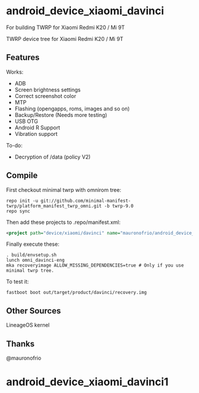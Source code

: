 # android_device_xiaomi_davinci
For building TWRP for Xiaomi Redmi K20 / Mi 9T

TWRP device tree for Xiaomi Redmi K20 / Mi 9T

## Features

Works:

- ADB
- Screen brightness settings
- Correct screenshot color
- MTP
- Flashing (opengapps, roms, images and so on)
- Backup/Restore (Needs more testing)
- USB OTG
- Android R Support
- Vibration support

To-do:

- Decryption of /data (policy V2)

## Compile

First checkout minimal twrp with omnirom tree:

```
repo init -u git://github.com/minimal-manifest-twrp/platform_manifest_twrp_omni.git -b twrp-9.0
repo sync
```

Then add these projects to .repo/manifest.xml:

```xml
<project path="device/xiaomi/davinci" name="mauronofrio/android_device_xiaomi_davinci" remote="github" revision="android-9.0" />
```

Finally execute these:

```
. build/envsetup.sh
lunch omni_davinci-eng
mka recoveryimage ALLOW_MISSING_DEPENDENCIES=true # Only if you use minimal twrp tree.
```

To test it:

```
fastboot boot out/target/product/davinci/recovery.img
```

## Other Sources
LineageOS kernel

## Thanks
@mauronofrio
# android_device_xiaomi_davinci1
